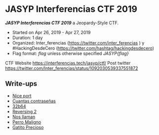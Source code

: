 # JASYP Interferencias CTF 2019

***JASYP Interferencias CTF 2019***  a Jeopardy-Style CTF.
* Started on Apr 26, 2019 - Apr 27, 2019
* Duration: 1 day
* Organized: Inter_ferencias (https://twitter.com/inter_ferencias ) y #HackingDesdeCero (https://twitter.com/hashtag/hackingdesdecero)
* Flag format: *flag* unless otherwise specified *JASYP{flag}*

CTF Website https://interferencias.tech/jasyp/ctf/
Post twitter https://twitter.com/Inter_ferencias/status/1092030539337551872


## Write-ups

* [Nice port](https://github.com/1r0dm480/CTF-Wr1T3uPs/tree/master/JASYPCTF19/forensic/nice_port)
* [Cuantas contraseñas](https://github.com/1r0dm480/CTF-Wr1T3uPs/blob/master/JASYPCTF19/forensic/cuantas_contrase%C3%B1as/)
* [32b64](https://github.com/1r0dm480/CTF-Wr1T3uPs/tree/master/JASYPCTF19/crypto/32b64)
* [Reversing 2](https://github.com/1r0dm480/CTF-Wr1T3uPs/tree/master/JASYPCTF19/reversing/reversing2)
* [Nos llaman](https://github.com/1r0dm480/CTF-Wr1T3uPs/tree/master/JASYPCTF19/stego/nosllaman)
* [Perro Maligno](https://github.com/1r0dm480/CTF-Wr1T3uPs/tree/master/JASYPCTF19/stego/perro_maligno)
* [Gatito Precioso](https://github.com/1r0dm480/CTF-Wr1T3uPs/tree/master/JASYPCTF19/stego/gatito_precioso)
